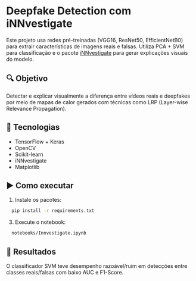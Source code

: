# Deepfake Detection com iNNvestigate

Este projeto usa redes pré-treinadas (VGG16, ResNet50, EfficientNetB0) para extrair características de imagens reais e falsas. Utiliza PCA + SVM para classificação e o pacote [iNNvestigate](https://github.com/albermax/innvestigate) para gerar explicações visuais do modelo.

## 🔍 Objetivo
Detectar e explicar visualmente a diferença entre vídeos reais e deepfakes por meio de mapas de calor gerados com técnicas como LRP (Layer-wise Relevance Propagation).

## 🧰 Tecnologias
- TensorFlow + Keras
- OpenCV
- Scikit-learn
- iNNvestigate
- Matplotlib

## ▶️ Como executar
1. Instale os pacotes:
```bash
  pip install -r requirements.txt
```
3. Execute o notebook:
```bash
  notebooks/Innvestigate.ipynb
```
## 🧠 Resultados
O classificador SVM teve desempenho razoável/ruim em detecções entre classes reais/falsas com baixo AUC e F1-Score.

